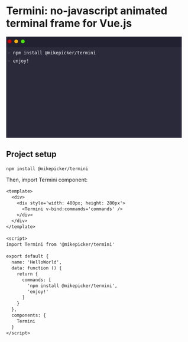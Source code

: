 # Termini: no-javascript animated terminal frame for Vue.js

![termini](termini.gif)

## Project setup
```
npm install @mikepicker/termini
```

Then, import Termini component:
```
<template>
  <div>
    <div style='width: 480px; height: 280px'>
      <Termini v-bind:commands='commands' />
    </div>
  </div>
</template>

<script>
import Termini from '@mikepicker/termini'

export default {
  name: 'HelloWorld',
  data: function () {
    return {
      commands: [
        'npm install @mikepicker/termini',
        'enjoy!'
      ]
    }
  },
  components: {
    Termini
  }
</script>
```
